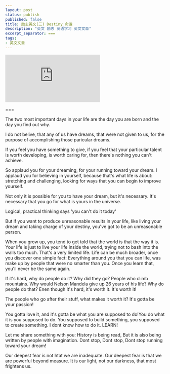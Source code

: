 ```yaml
---
layout: post
status: publish
published: false
title: 励志英文(三) Destiny 命运
description: "英文 励志 英语学习 英文文章"
excerpt_separator: ===
tags:
- 英文文章
---
```


<iframe frameborder="0" src="https://v.qq.com/txp/iframe/player.html?vid=a0689csu8is" allowFullScreen="true"></iframe>

===

The two most important days in your life are the day you are born and the day you find out why.

I do not belive, that any of us have dreams,
that were not given to us, for the purpose of accomplishing those paricular dreams.

If you feel you have something to give, if you feel that your particular talent is worth developing, is worth caring for, then there's nothing you can't achieve.

So applaud you for your dreaming, for your running toward your dream. I applaud you for believing in yourself, because that's what life is about: stretching and challenging, looking for ways that you can begin to improve yourself.

Not only it is possible for you to have your dream, but it's necessary. It's necessary that you go for what is yours in the universe.

Logical, practical thinking says 'you can't do it today'

But if you want to produce unreasonable results in your life, like living your dream and taking charge of your destiny, you've got to be an unreasonable person.

When you grow up, you tend to get told that the world is that the way it is. Your life is just to live your life inside the world, trying not to bash into the walls too much. That's a very limited life. Life can be much broader, once you discover one simple fact: Everything around you that you can life, was make up by people that were no smarter than you. Once you learn that, you'll never be the same again. 

If it's hard, why do people do it? Why did they go? People who climb mountains. Why would Nelson Mandela give up 26 years of his life? Why do people do that? Enen though it's hard, it's worth it. It's worth it!

The people who go after their stuff, what makes it worth it? It's gotta be your passion! 

You gotta love it, and it's gotta be what you are supposed to do!You do what it is you supposed to do. You supposed to build something, you supposed to create something. I dont know how to do it. LEARN!

Let me share something with you: History is being read, But it is also being written by people with imagination. Dont stop, Dont stop, Dont stop running toward your dream! 

Our deepest fear is not htat we are inadequate. Our deepest fear is that we are powerful beyond measure. It is our light, not our darkness, that most frightens us. 
